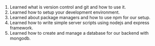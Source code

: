 1. Learned what is version control and git and how to use it.
2. Learned how to setup your development environment.
3. Learned about package managers and how to use npm for our setup.
4. Learned how to write simple server scripts using nodejs and express framework.
5. Learned how to create and manage a database for our backend with mongodb.
